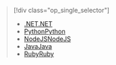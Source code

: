 > [!div class="op_single_selector"]
> * [<span data-ttu-id="a242f-101">.NET</span><span class="sxs-lookup"><span data-stu-id="a242f-101">.NET</span></span>](../articles/active-directory-b2c/active-directory-b2c-devquickstarts-graph-dotnet.md)
> * [<span data-ttu-id="a242f-102">Python</span><span class="sxs-lookup"><span data-stu-id="a242f-102">Python</span></span>](active-directory-b2c-devquickstarts-graph-python.md)
> * [<span data-ttu-id="a242f-103">NodeJS</span><span class="sxs-lookup"><span data-stu-id="a242f-103">NodeJS</span></span>](active-directory-b2c-devquickstarts-graph-nodeJS.md)
> * [<span data-ttu-id="a242f-104">Java</span><span class="sxs-lookup"><span data-stu-id="a242f-104">Java</span></span>](active-directory-b2c-devquickstarts-graph-java.md)
> * [<span data-ttu-id="a242f-105">Ruby</span><span class="sxs-lookup"><span data-stu-id="a242f-105">Ruby</span></span>](active-directory-b2c-devquickstarts-graph-ruby.md)
> 
> 
